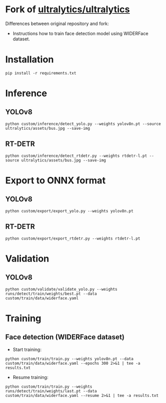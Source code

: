# Fork of [ultralytics/ultralytics](https://github.com/ultralytics/ultralytics)

Differences between original repository and fork:

* Instructions how to train face detection model using WIDERFace dataset.

# Installation

```shell
pip install -r requirements.txt
```

# Inference

## YOLOv8

```shell
python custom/inference/detect_yolo.py --weights yolov8n.pt --source ultralytics/assets/bus.jpg --save-img
```

## RT-DETR

```shell
python custom/inference/detect_rtdetr.py --weights rtdetr-l.pt --source ultralytics/assets/bus.jpg --save-img
```

# Export to ONNX format

## YOLOv8

```shell
python custom/export/export_yolo.py --weights yolov8n.pt
```

## RT-DETR

```shell
python custom/export/export_rtdetr.py --weights rtdetr-l.pt
```

# Validation

## YOLOv8

```shell
python custom/validate/validate_yolo.py --weights runs/detect/train/weights/best.pt --data custom/train/data/widerface.yaml
```

# Training

## Face detection (WIDERFace dataset)

* Start training:

```shell
python custom/train/train.py --weights yolov8n.pt --data custom/train/data/widerface.yaml --epochs 300 2>&1 | tee -a results.txt
```

* Resume training:

```shell
python custom/train/train.py --weights runs/detect/train/weights/last.pt --data custom/train/data/widerface.yaml --resume 2>&1 | tee -a results.txt
```
